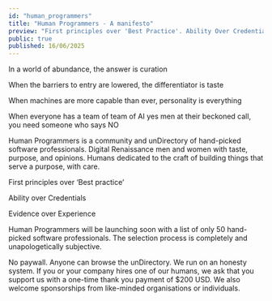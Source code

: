 ```yaml
---
id: "human_programmers"
title: "Human Programmers - A manifesto"
preview: "First principles over 'Best Practice'. Ability Over Credentials. Evidence over Experience"
public: true
published: 16/06/2025
---
```

In a world of abundance, the answer is curation

When the barriers to entry are lowered, the differentiator is taste

When machines are more capable than ever, personality is everything

When everyone has a team of team of AI yes men at their beckoned call, you need someone who says NO

Human Programmers is a community and unDirectory of hand-picked software professionals. Digital Renaissance men and women with taste, purpose, and opinions. Humans dedicated to the craft of building things that serve a purpose, with care.

First principles over ‘Best practice’

Ability over Credentials

Evidence over Experience

Human Programmers will be launching soon with a list of only 50 hand-picked software professionals. The selection process is completely and unapologetically subjective.

No paywall. Anyone can browse the unDirectory. We run on an honesty system. If you or your company hires one of our humans, we ask that you support us with a one-time thank you payment of $200 USD. We also welcome sponsorships from like-minded organisations or individuals.
